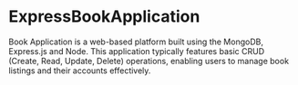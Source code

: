 # ExpressBookApplication
  Book Application is a web-based platform built using the MongoDB, Express.js and Node. This application typically features basic CRUD (Create, Read, Update, Delete) operations, enabling users to manage book listings and their accounts effectively.
